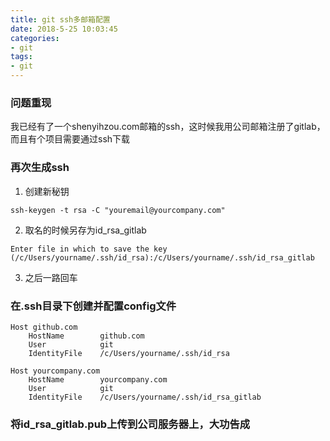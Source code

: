 ```yaml
---
title: git ssh多邮箱配置
date: 2018-5-25 10:03:45
categories:
- git
tags:
- git
---
```


### 问题重现

我已经有了一个shenyihzou.com邮箱的ssh，这时候我用公司邮箱注册了gitlab，而且有个项目需要通过ssh下载

<!-- more -->

### 再次生成ssh

1. 创建新秘钥

  `ssh-keygen -t rsa -C "youremail@yourcompany.com"`

2. 取名的时候另存为id_rsa_gitlab

  `Enter file in which to save the key (/c/Users/yourname/.ssh/id_rsa):/c/Users/yourname/.ssh/id_rsa_gitlab`

3. 之后一路回车

### 在.ssh目录下创建并配置config文件

```
Host github.com
    HostName        github.com
    User            git
    IdentityFile    /c/Users/yourname/.ssh/id_rsa

Host yourcompany.com
    HostName        yourcompany.com
    User            git
    IdentityFile    /c/Users/yourname/.ssh/id_rsa_gitlab

```

### 将id_rsa_gitlab.pub上传到公司服务器上，大功告成

